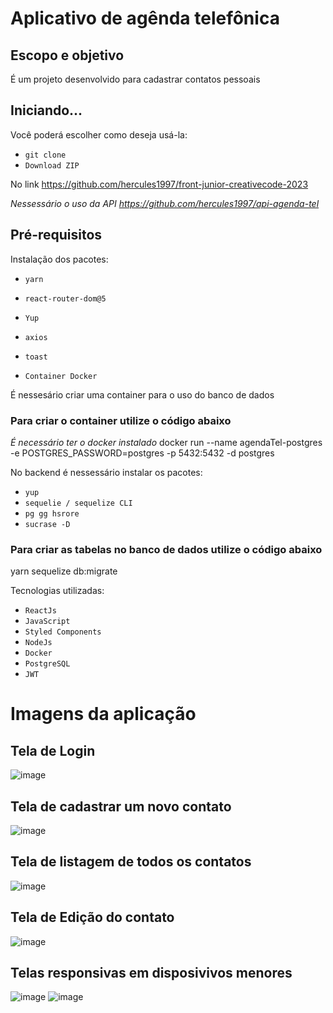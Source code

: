 
# Aplicativo de agênda telefônica 
## Escopo e objetivo


É um projeto desenvolvido para cadastrar contatos pessoais

## Iniciando...

Você poderá escolher como deseja usá-la:

- `git clone`
- `Download ZIP`
  
No link https://github.com/hercules1997/front-junior-creativecode-2023

*Nessessário o uso da API https://github.com/hercules1997/api-agenda-tel*

## Pré-requisitos

Instalação dos pacotes:
- `yarn`<br>
- `react-router-dom@5`<br>
- `Yup`<br>
- `axios`<br>
- `toast`<br>


- `Container Docker`<br>
  
É nessesário criar uma container para o uso do banco de dados




### Para criar o container utilize o código abaixo
*É necessário ter o docker instalado*
docker run --name agendaTel-postgres -e POSTGRES_PASSWORD=postgres -p 5432:5432 -d postgres



No backend é nessessário instalar os pacotes:

- `yup`<br>
- `sequelie / sequelize CLI`<br>
- `pg gg hsrore`<br>
- `sucrase -D`<br>

### Para criar as tabelas no banco de dados utilize o código abaixo

yarn sequelize db:migrate

Tecnologias utilizadas:

- `ReactJs`<br>
- `JavaScript`<br>
- `Styled Components`<br>
- `NodeJs`<br>
- `Docker`<br>
- `PostgreSQL`<br>
- `JWT`<br>

# Imagens da aplicação

## Tela de Login
![image](https://user-images.githubusercontent.com/109186074/235692862-c068ce17-8bf4-4cf7-9517-4ed841d0f1b4.png)

## Tela de cadastrar um novo contato
![image](https://user-images.githubusercontent.com/109186074/235693031-7773e8dc-6308-4064-b70e-1d50808f1752.png)
## Tela de listagem de todos os contatos
![image](https://user-images.githubusercontent.com/109186074/235692965-d80922d4-8c61-4ef1-a30a-a455d9725877.png)
## Tela de Edição do contato
![image](https://user-images.githubusercontent.com/109186074/235693084-07d74836-ab0a-46b4-b304-42c5709ce756.png)

## Telas responsivas em disposivivos menores
![image](https://user-images.githubusercontent.com/109186074/235693066-88dc3dd0-7595-41d6-99a0-e123e0c09467.png)
![image](https://user-images.githubusercontent.com/109186074/235692924-00fd4776-c737-4eb9-8e03-5bb9eb7693c2.png)








